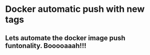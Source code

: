 # Docker automatic push with new tags

## Lets automate the docker image push funtonality. Booooaaah!!!